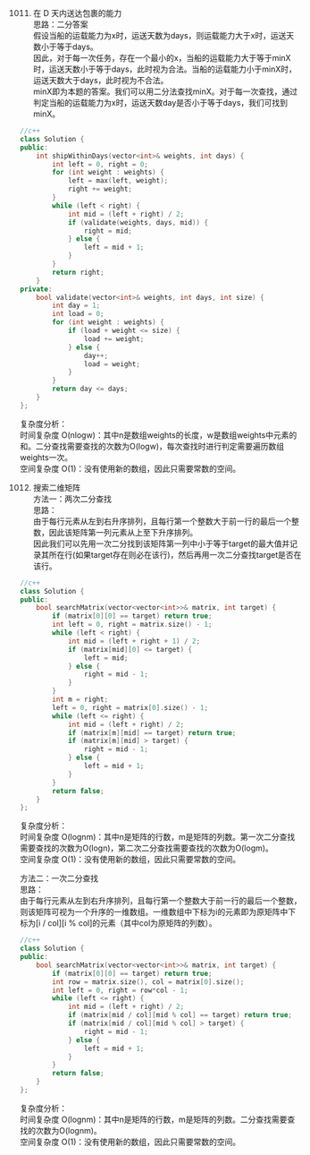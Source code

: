 1011. 在 D 天内送达包裹的能力  
思路：二分答案  
假设当船的运载能力为x时，运送天数为days，则运载能力大于x时，运送天数小于等于days。  
因此，对于每一次任务，存在一个最小的x，当船的运载能力大于等于minX时，运送天数小于等于days，此时视为合法。当船的运载能力小于minX时，运送天数大于days，此时视为不合法。  
minX即为本题的答案。我们可以用二分法查找minX。对于每一次查找，通过判定当船的运载能力为x时，运送天数day是否小于等于days，我们可找到minX。  
```cpp
//c++
class Solution {
public:
    int shipWithinDays(vector<int>& weights, int days) {
        int left = 0, right = 0;
        for (int weight : weights) {
            left = max(left, weight);
            right += weight;
        }
        while (left < right) {
            int mid = (left + right) / 2;
            if (validate(weights, days, mid)) {
                right = mid;
            } else {
                left = mid + 1;
            }
        }
        return right;
    }
private:
    bool validate(vector<int>& weights, int days, int size) {
        int day = 1;
        int load = 0;
        for (int weight : weights) {
            if (load + weight <= size) {
                load += weight;
            } else {
                day++;
                load = weight;
            }
        }
        return day <= days;
    }
};
```
复杂度分析：  
时间复杂度 O(nlogw)：其中n是数组weights的长度，w是数组weights中元素的和。二分查找需要查找的次数为O(logw)，每次查找时进行判定需要遍历数组weights一次。  
空间复杂度 O(1)：没有使用新的数组，因此只需要常数的空间。  
  
  
  
1012. 搜索二维矩阵  
方法一：两次二分查找  
思路：  
由于每行元素从左到右升序排列，且每行第一个整数大于前一行的最后一个整数，因此该矩阵第一列元素从上至下升序排列。  
因此我们可以先用一次二分找到该矩阵第一列中小于等于target的最大值并记录其所在行(如果target存在则必在该行)，然后再用一次二分查找target是否在该行。  
```cpp
//c++
class Solution {
public:
    bool searchMatrix(vector<vector<int>>& matrix, int target) {
        if (matrix[0][0] == target) return true;
        int left = 0, right = matrix.size() - 1;
        while (left < right) {
            int mid = (left + right + 1) / 2;
            if (matrix[mid][0] <= target) {
                left = mid;
            } else {
                right = mid - 1;
            }
        }
        int m = right;
        left = 0, right = matrix[0].size() - 1;
        while (left <= right) {
            int mid = (left + right) / 2;
            if (matrix[m][mid] == target) return true;
            if (matrix[m][mid] > target) {
                right = mid - 1;
            } else {
                left = mid + 1;
            }
        }
        return false;
    }
};
```
复杂度分析：  
时间复杂度 O(lognm)：其中n是矩阵的行数，m是矩阵的列数。第一次二分查找需要查找的次数为O(logn)，第二次二分查找需要查找的次数为O(logm)。  
空间复杂度 O(1)：没有使用新的数组，因此只需要常数的空间。  
  
方法二：一次二分查找  
思路：  
由于每行元素从左到右升序排列，且每行第一个整数大于前一行的最后一个整数，则该矩阵可视为一个升序的一维数组。一维数组中下标为i的元素即为原矩阵中下标为[i / col][i % col]的元素（其中col为原矩阵的列数）。 
```cpp
//c++
class Solution {
public:
    bool searchMatrix(vector<vector<int>>& matrix, int target) {
        if (matrix[0][0] == target) return true;
        int row = matrix.size(), col = matrix[0].size();
        int left = 0, right = row*col - 1;
        while (left <= right) {
            int mid = (left + right) / 2;
            if (matrix[mid / col][mid % col] == target) return true;
            if (matrix[mid / col][mid % col] > target) {
                right = mid - 1;
            } else {
                left = mid + 1;
            }
        }
        return false;
    }
};
```
复杂度分析：  
时间复杂度 O(lognm)：其中n是矩阵的行数，m是矩阵的列数。二分查找需要查找的次数为O(lognm)。  
空间复杂度 O(1)：没有使用新的数组，因此只需要常数的空间。  